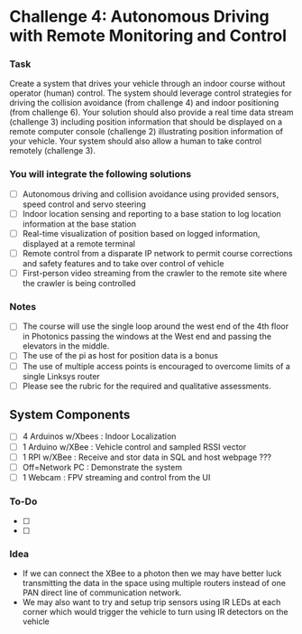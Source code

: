 # Challenge 4: Autonomous Driving with Remote Monitoring and Control

### Task
Create a system that drives your vehicle through an indoor course without operator (human) control. The system should leverage control strategies for driving the collision avoidance (from challenge 4) and indoor positioning (from challenge 6). Your solution should also provide a real time data stream (challenge 3) including position information that should be displayed on a remote computer console (challenge 2) illustrating position information of your vehicle. Your system should also allow a human to take control remotely (challenge 3).

### You will integrate the following solutions
- [ ] Autonomous driving and collision avoidance using provided sensors, speed control and servo steering
- [ ] Indoor location sensing and reporting to a base station to log location information at the base station
- [ ] Real-time visualization of position based on logged information, displayed at a remote terminal
- [ ] Remote control from a disparate IP network to permit course corrections and safety features and to take over control of vehicle
- [ ] First-person video streaming from the crawler to the remote site where the crawler is being controlled

### Notes
- [ ] The course will use the single loop around the west end of the 4th floor in Photonics passing the windows at the West end and passing the elevators in the middle.
- [ ] The use of the pi as host for position data is a bonus
- [ ] The use of multiple access points is encouraged to overcome limits of a single Linksys router
- [ ] Please see the rubric for the required and qualitative assessments.

## System Components
- [ ] 4 Arduinos w/Xbees  : Indoor Localization 
- [ ] 1 Arduino w/XBee    : Vehicle control and sampled RSSI vector
- [ ] 1 RPI w/XBee        : Receive and stor data in SQL and host webpage ???
- [ ] Off=Network PC      : Demonstrate the system
- [ ] 1 Webcam            : FPV streaming and control from the UI

### To-Do
- [ ]
- [ ]

### Idea
- If we can connect the XBee to a photon then we may have better luck transmitting the data in the space using multiple routers instead of one PAN direct line of communication network.
- We may also want to try and setup trip sensors using IR LEDs at each corner which would trigger the vehicle to turn using IR detectors on the vehicle 
